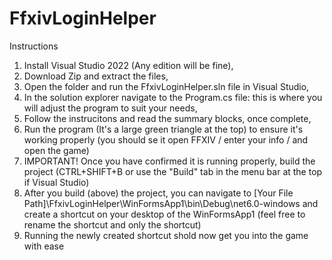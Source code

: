# FfxivLoginHelper

Instructions

1. Install Visual Studio 2022 (Any edition will be fine),
2. Download Zip and extract the files,
3. Open the folder and run the FfxivLoginHelper.sln file in Visual Studio,
4. In the solution explorer navigate to the Program.cs file: this is where you will adjust the program to suit your needs,
5. Follow the instrucitons and read the summary blocks, once complete,
6. Run the program (It's a large green triangle at the top) to ensure it's working properly (you should se it open FFXIV / enter your info / and open the game)
7. IMPORTANT! Once you have confirmed it is running properly, build the project (CTRL+SHIFT+B or use the "Build" tab in the menu bar at the top if Visual Studio)
8. After you build (above) the project, you can navigate to [Your File Path]\FfxivLoginHelper\WinFormsApp1\bin\Debug\net6.0-windows and create a shortcut on your desktop
of the WinFormsApp1 (feel free to rename the shortcut and only the shortcut)
9. Running the newly created shortcut shold now get you into the game with ease
